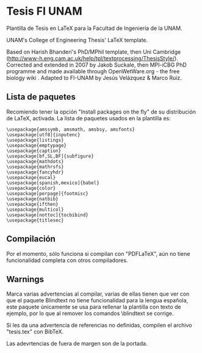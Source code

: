 Tesis FI UNAM
=============

Plantilla de Tesis en LaTeX para la Facultad de Ingeniería de la UNAM.

UNAM's College of Engineering Thesis' LaTeX template.

Based on Harish Bhanderi's PhD/MPhil template, then Uni Cambridge (http://www-h.eng.cam.ac.uk/help/tpl/textprocessing/ThesisStyle/).
Corrected and extended in 2007 by Jakob Suckale, then MPI-iCBG PhD programme
and made available through OpenWetWare.org - the free biology wiki
. Adapted to FI-UNAM by Jesús Velázquez & Marco Ruiz.



Lista de paquetes
-----------------

Recomiendo tener la opción "Install packages on the fly" de su distribución de LaTeX, activada. La lista de paquetes usados en la plantilla es:

    \usepackage{amssymb, amsmath, amsbsy, amsfonts}
    \usepackage[utf8]{inputenc}
    \usepackage{listings}
    \usepackage{emptypage}
    \usepackage{caption}
    \usepackage[bf,SL,BF]{subfigure}
    \usepackage{mathdots}
    \usepackage{mathrsfs}
    \usepackage{fancyhdr}
    \usepackage{eucal}
    \usepackage[spanish,mexico]{babel}
    \usepackage{color}
    \usepackage[perpage]{footmisc}
    \usepackage{natbib}
    \usepackage{ifthen}
    \usepackage{multicol}
    \usepackage[nottoc]{tocbibind}
    \usepackage{titlesec}

Compilación
-----------

Por el momento, sólo funciona si compilan con "PDFLaTeX", aún no tiene funcionalidad completa con otros compiladores.


Warnings
--------
Marca varias advertencias al compilar, varias de ellas tienen que ver con que el paquete Blindtext no tiene funcionalidad para la lengua española, este paquete únicamente se usa para rellenar la plantilla con texto de ejemplo, por lo que al remover los comandos \blindtext se corrige.

Si les da una advertencia de referencias no definidas, compilen el archivo "tesis.tex" con BibTeX.

Las adevrtencias de fuera de margen son de la portada.
